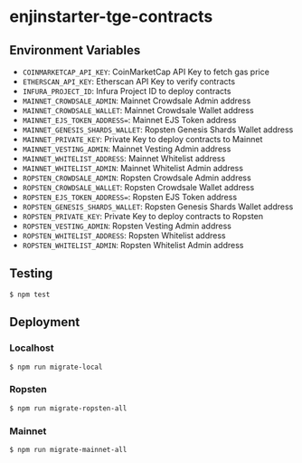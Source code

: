 # enjinstarter-tge-contracts

## Environment Variables

-   `COINMARKETCAP_API_KEY`: CoinMarketCap API Key to fetch gas price
-   `ETHERSCAN_API_KEY`: Etherscan API Key to verify contracts
-   `INFURA_PROJECT_ID`: Infura Project ID to deploy contracts
-   `MAINNET_CROWDSALE_ADMIN`: Mainnet Crowdsale Admin address
-   `MAINNET_CROWDSALE_WALLET`: Mainnet Crowdsale Wallet address
-   `MAINNET_EJS_TOKEN_ADDRESS=`: Mainnet EJS Token address
-   `MAINNET_GENESIS_SHARDS_WALLET`: Ropsten Genesis Shards Wallet address
-   `MAINNET_PRIVATE_KEY`: Private Key to deploy contracts to Mainnet
-   `MAINNET_VESTING_ADMIN`: Mainnet Vesting Admin address
-   `MAINNET_WHITELIST_ADDRESS`: Mainnet Whitelist address
-   `MAINNET_WHITELIST_ADMIN`: Mainnet Whitelist Admin address
-   `ROPSTEN_CROWDSALE_ADMIN`: Ropsten Crowdsale Admin address
-   `ROPSTEN_CROWDSALE_WALLET`: Ropsten Crowdsale Wallet address
-   `ROPSTEN_EJS_TOKEN_ADDRESS=`: Ropsten EJS Token address
-   `ROPSTEN_GENESIS_SHARDS_WALLET`: Ropsten Genesis Shards Wallet address
-   `ROPSTEN_PRIVATE_KEY`: Private Key to deploy contracts to Ropsten
-   `ROPSTEN_VESTING_ADMIN`: Ropsten Vesting Admin address
-   `ROPSTEN_WHITELIST_ADDRESS`: Ropsten Whitelist address
-   `ROPSTEN_WHITELIST_ADMIN`: Ropsten Whitelist Admin address

## Testing

```console
$ npm test
```

## Deployment

### Localhost

```console
$ npm run migrate-local
```

### Ropsten

```console
$ npm run migrate-ropsten-all
```

### Mainnet

```console
$ npm run migrate-mainnet-all
```

